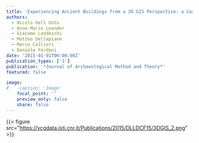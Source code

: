 ```yaml
---
title: 'Experiencing Ancient Buildings from a 3D GIS Perspective: a Case Drawn from the Swedish Pompeii Project'
authors:
  - Nicolo Dell Unto
  - Anne-Marie Leander
  - Giacomo Landeschi
  - Matteo Dellepiane
  - Marco Callieri
  - Daniele Ferdani
date: '2015-01-01T00:00:00Z'
publication_types: ['1']
publication: '*Journal of Archaeological Method and Theory*'
featured: false

image:
#    caption: 'Image'
    focal_point: ''
    preview_only: false
    share: false
---
```

{{< figure src="https://vcgdata.isti.cnr.it/Publications/2015/DLLDCF15/3DGIS_2.png" >}}
